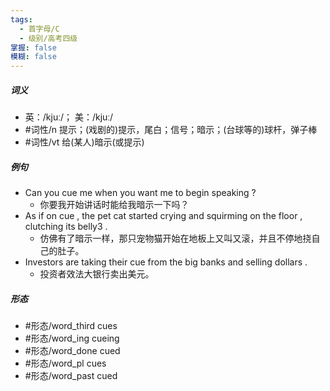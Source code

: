 ```yaml
---
tags:
  - 首字母/C
  - 级别/高考四级
掌握: false
模糊: false
---
```

##### 词义
- 英：/kjuː/； 美：/kjuː/
- #词性/n  提示；(戏剧的)提示，尾白；信号；暗示；(台球等的)球杆，弹子棒
- #词性/vt  给(某人)暗示(或提示)
##### 例句
- Can you cue me when you want me to begin speaking ?
	- 你要我开始讲话时能给我暗示一下吗？
- As if on cue , the pet cat started crying and squirming on the floor , clutching its belly3 .
	- 仿佛有了暗示一样，那只宠物猫开始在地板上又叫又滚，并且不停地挠自己的肚子。
- Investors are taking their cue from the big banks and selling dollars .
	- 投资者效法大银行卖出美元。
##### 形态
- #形态/word_third cues
- #形态/word_ing cueing
- #形态/word_done cued
- #形态/word_pl cues
- #形态/word_past cued
